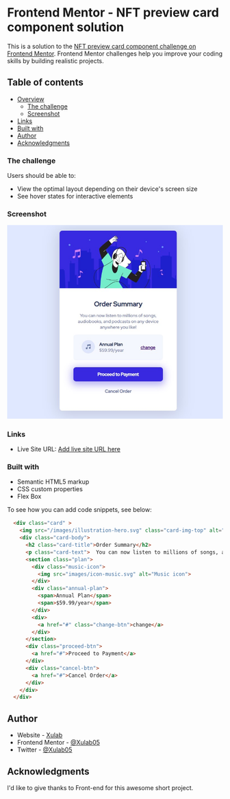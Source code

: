 # Frontend Mentor - NFT preview card component solution

This is a solution to the [NFT preview card component challenge on Frontend Mentor](https://www.frontendmentor.io/challenges/nft-preview-card-component-SbdUL_w0U). Frontend Mentor challenges help you improve your coding skills by building realistic projects. 

## Table of contents

- [Overview](#overview)
  - [The challenge](#the-challenge)
  - [Screenshot](#screenshot)
- [Links](#links)
- [Built with](#built-with)
- [Author](#author)
- [Acknowledgments](#acknowledgments)


### The challenge

Users should be able to:

- View the optimal layout depending on their device's screen size
- See hover states for interactive elements

### Screenshot

![](./order-screenshot.jpg)

### Links

- Live Site URL: [Add live site URL here](https://your-live-site-url.com)

### Built with

- Semantic HTML5 markup
- CSS custom properties
- Flex Box

To see how you can add code snippets, see below:

```html
  <div class="card" >
    <img src="/images/illustration-hero.svg" class="card-img-top" alt="...">
    <div class="card-body">
      <h2 class="card-title">Order Summary</h2>
      <p class="card-text">  You can now listen to millions of songs, audiobooks, and podcasts on any device anywhere you like!</p>
      <section class="plan">
        <div class="music-icon">
          <img src="images/icon-music.svg" alt="Music icon">
        </div>
        <div class="annual-plan"> 
          <span>Annual Plan</span> 
          <span>$59.99/year</span>
        </div>
        <div>
          <a href="#" class="change-btn">change</a>
        </div>
      </section>
      <div class="proceed-btn">
        <a href="#">Proceed to Payment</a>
      </div>
      <div class="cancel-btn">
        <a href="#">Cancel Order</a>
      </div>
    </div>
  </div>
```


## Author

- Website - [Xulab](https://substeven.netlify.app/)
- Frontend Mentor - [@Xulab05](https://www.frontendmentor.io/profile/Xulab5)
- Twitter - [@Xulab05](https://www.instagram.com/xulab05/)

## Acknowledgments
I'd like to give thanks to Front-end for this awesome short project.
